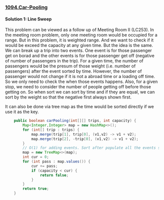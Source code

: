 ### [1094.Car-Pooling](https://leetcode.com/problems/car-pooling/)

#### Solution 1: Line Sweep

This problem can be viewed as a follow up of Meeting Room II (LC253).  In the meeting room problem, only one meeting room would be occupied for a range. But in this problem,  it is weighted range. And we want to check if it would be exceed the capacity at any given time. But the idea is the same. We can break up a trip into two events. One event is for those passenger get on borad and the other events is for those passenger get off (negative of number of passengers in the trip). For a given time, the number of passengers would be the presum of those weight (i.e. number of passengers) after the event sorted by time. However, the number of passenger would not change if it is not a abroad time or a loading off time. So we only need to check the when those events happens. Also, for a given stop, we need to consider the number of people getting off before those getting on. So when sort we can sort by time and if they are equal, we can sort by the weight so that the negative first always shown first.

It can also be done via tree map as the time would be sorted directly if we use it as the key.

```java
    public boolean carPooling(int[][] trips, int capacity) {
        Map<Integer,Integer> map = new HashMap<>();
        for (int[] trip : trips) {
            map.merge(trip[1], trip[0], (v1,v2) -> v1 + v2);
            map.merge(trip[2], -trip[0], (v1,v2) -> v1 + v2);
        }
        // O(1) for adding events. Sort after populate all the events so that we can sort the unqie time stamp only
        map = new TreeMap<>(map);
        int cur = 0;
        for (int pass : map.values()) {
            cur += pass;
            if (capacity < cur) {
                return false;
            }
        }
        return true;
    }
```